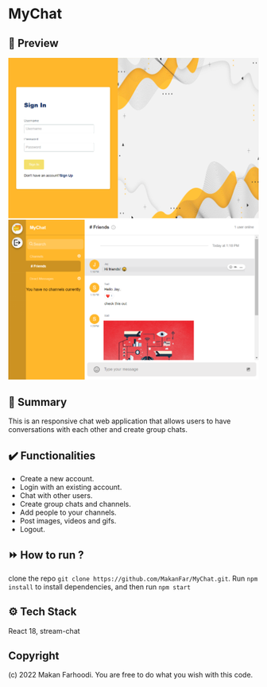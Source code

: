 # MyChat  

## 👀 Preview
![login](/screenshots/login.png)
![chat](/screenshots/chat.png)

## 📣 Summary
This is an responsive chat web application that allows users to have conversations with each other and create group chats.

## ✔️ Functionalities 

- Create a new account.
- Login with an existing account.
- Chat with other users.
- Create group chats and channels.
- Add people to your channels.
- Post images, videos and gifs.
- Logout.

## ⏩ How to run ?
clone the repo `git clone https://github.com/MakanFar/MyChat.git`.
Run `npm install` to install dependencies, and then run `npm start`


## ⚙️ Tech Stack
React 18, stream-chat


## Copyright
(c) 2022 Makan Farhoodi. You are free to do what you wish with this code.
